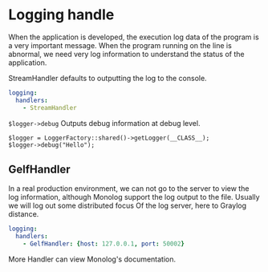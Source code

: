 Logging handle
===============

When the application is developed, the execution log data of the program is a very important message. When the program running on the line is abnormal, we need very log information to understand the status of the application.

StreamHandler defaults to outputting the log to the console.

```yaml
logging:
  handlers:
    - StreamHandler
```

`$logger->debug` Outputs debug information at debug level.

```
$logger = LoggerFactory::shared()->getLogger(__CLASS__);
$logger->debug("Hello");
```

GelfHandler
-------------

In a real production environment, we can not go to the server to view the log information, although Monolog support the log output to the file. Usually we will log out some distributed focus
Of the log server, here to Graylog distance.

```yaml
logging:
  handlers:
    - GelfHandler: {host: 127.0.0.1, port: 50002}
```

More Handler can view Monolog's documentation.